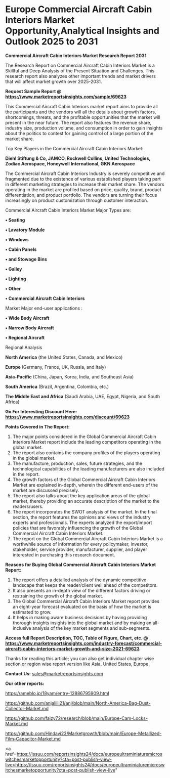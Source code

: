 # Europe Commercial Aircraft Cabin Interiors Market Opportunity,Analytical Insights and Outlook 2025 to 2031

<strong>Commercial Aircraft Cabin Interiors Market Research Report 2031</strong>

The Research Report on Commercial Aircraft Cabin Interiors Market is a Skillful and Deep Analysis of the Present Situation and Challenges. This research report also analyzes other important trends and market drivers that will affect market growth over 2025-2031.

<strong>Request Sample Report @ <a href=https://www.marketreportsinsights.com/sample/69623>https://www.marketreportsinsights.com/sample/69623</a></strong>

This Commercial Aircraft Cabin Interiors market report aims to provide all the participants and the vendors will all the details about growth factors, shortcomings, threats, and the profitable opportunities that the market will present in the near future. The report also features the revenue share, industry size, production volume, and consumption in order to gain insights about the politics to contest for gaining control of a large portion of the market share.

Top Key Players in the Commercial Aircraft Cabin Interiors Market:

<strong>Diehl Stiftung & Co, JAMCO, Rockwell Collins, United Technologies, Zodiac Aerospace, Honeywell International, GKN Aerospace</strong>

The Commercial Aircraft Cabin Interiors Industry is severely competitive and fragmented due to the existence of various established players taking part in different marketing strategies to increase their market share. The vendors operating in the market are profiled based on price, quality, brand, product differentiation, and product portfolio. The vendors are turning their focus increasingly on product customization through customer interaction.

Commercial Aircraft Cabin Interiors Market Major Types are:

<strong>• Seating

• Lavatory Module

• Windows

• Cabin Panels

• and Stowage Bins

• Galley

• Lighting

• Other

• Commercial Aircraft Cabin Interiors</strong>

Market Major end-user applications :

<strong>• Wide Body Aircraft

• Narrow Body Aircraft

• Regional Aircraft</strong>

Regional Analysis

</u><strong><b>North America</b></strong> (the United States, Canada, and Mexico)

<strong><b>Europe </b></strong>(Germany, France, UK, Russia, and Italy)

<strong><b>Asia-Pacific</b></strong> (China, Japan, Korea, India, and Southeast Asia)

<strong><b>South America</b></strong> (Brazil, Argentina, Colombia, etc.)

<strong><b>The Middle East and Africa</b></strong> (Saudi Arabia, UAE, Egypt, Nigeria, and South Africa)

<strong>Go For Interesting Discount Here: <a href=https://www.marketreportsinsights.com/discount/69623>https://www.marketreportsinsights.com/discount/69623</a></strong>

<strong>Points Covered in The Report:</strong>
<ol>
  <li>The major points considered in the Global Commercial Aircraft Cabin Interiors Market report include the leading competitors operating in the global market.</li>
  <li>The report also contains the company profiles of the players operating in the global market.</li>
  <li>The manufacture, production, sales, future strategies, and the technological capabilities of the leading manufacturers are also included in the report.</li>
  <li>The growth factors of the Global Commercial Aircraft Cabin Interiors Market are explained in-depth, wherein the different end-users of the market are discussed precisely.</li>
  <li>The report also talks about the key application areas of the global market, thereby providing an accurate description of the market to the readers/users.</li>
  <li>The report incorporates the SWOT analysis of the market. In the final section, the report features the opinions and views of the industry experts and professionals. The experts analyzed the export/import policies that are favorably influencing the growth of the Global Commercial Aircraft Cabin Interiors Market.</li>
  <li>The report on the Global Commercial Aircraft Cabin Interiors Market is a worthwhile source of information for every policymaker, investor, stakeholder, service provider, manufacturer, supplier, and player interested in purchasing this research document.</li>
</ol>
<strong>Reasons for Buying Global Commercial Aircraft Cabin Interiors Market Report:</strong>

<ol>
  <li>The report offers a detailed analysis of the dynamic competitive landscape that keeps the reader/client well ahead of the competitors.</li>
  <li>It also presents an in-depth view of the different factors driving or restraining the growth of the global market.</li>
  <li>The Global Commercial Aircraft Cabin Interiors Market report provides an eight-year forecast evaluated on the basis of how the market is estimated to grow.</li>
  <li>It helps in making aware business decisions by having providing thorough insights insights into the global market and by making an all-inclusive analysis of the key market segments and sub-segments.</li>
</ol>
<strong>Access full Report Description, TOC, Table of Figure, Chart, etc. @ <a href=https://www.marketreportsinsights.com/industry-forecast/commercial-aircraft-cabin-interiors-market-growth-and-size-2021-69623>https://www.marketreportsinsights.com/industry-forecast/commercial-aircraft-cabin-interiors-market-growth-and-size-2021-69623</a></strong>


Thanks for reading this article; you can also get individual chapter wise section or region wise report version like Asia, United States, Europe.

<strong>Contact Us:</strong>
sales@marketreportsinsights.com

<strong>Our other reports:</strong>

<a href=https://ameblo.jp/18yam/entry-12886795909.html>https://ameblo.jp/18yam/entry-12886795909.html</a>

<a href=https://github.com/anjaliiii21/anj/blob/main/North-America-Bag-Dust-Collector-Market.md>https://github.com/anjaliiii21/anj/blob/main/North-America-Bag-Dust-Collector-Market.md</a>

<a href=https://github.com/faizy72/research/blob/main/Europe-Cam-Locks-Market.md>https://github.com/faizy72/research/blob/main/Europe-Cam-Locks-Market.md</a>

<a href=https://github.com/Hindavi23/Marketgrowth/blob/main/Europe-Metallized-Film-Capacitor-Market.md>https://github.com/Hindavi23/Marketgrowth/blob/main/Europe-Metallized-Film-Capacitor-Market.md</a>

<a href=https://issuu.com/reportsinsights24/docs/europeultraminiaturemicroswitchesmarketopportunity?cta=post-publish-view-live>https://issuu.com/reportsinsights24/docs/europeultraminiaturemicroswitchesmarketopportunity?cta=post-publish-view-live</a>"
